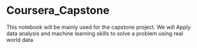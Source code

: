 # Coursera_Capstone
This notebook will be mainly used for the capstone project. We will Apply data analysis and machine learning skills to solve a problem using real world data
